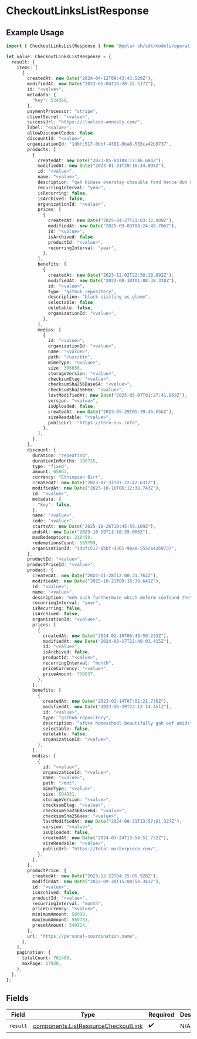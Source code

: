 # CheckoutLinksListResponse

## Example Usage

```typescript
import { CheckoutLinksListResponse } from "@polar-sh/sdk/models/operations/checkoutlinkslist.js";

let value: CheckoutLinksListResponse = {
  result: {
    items: [
      {
        createdAt: new Date("2024-04-12T09:43:43.520Z"),
        modifiedAt: new Date("2023-05-04T16:20:22.517Z"),
        id: "<value>",
        metadata: {
          "key": 524360,
        },
        paymentProcessor: "stripe",
        clientSecret: "<value>",
        successUrl: "https://clueless-amnesty.com/",
        label: "<value>",
        allowDiscountCodes: false,
        discountId: "<value>",
        organizationId: "1dbfc517-0bbf-4301-9ba8-555ca42b9737",
        products: [
          {
            createdAt: new Date("2023-05-04T08:17:46.684Z"),
            modifiedAt: new Date("2023-01-31T20:16:34.095Z"),
            id: "<value>",
            name: "<value>",
            description: "gah kinase overstay chasuble fond hence duh under",
            recurringInterval: "year",
            isRecurring: false,
            isArchived: false,
            organizationId: "<value>",
            prices: [
              {
                createdAt: new Date("2025-04-27T21:03:32.009Z"),
                modifiedAt: new Date("2025-09-03T08:24:49.706Z"),
                id: "<value>",
                isArchived: false,
                productId: "<value>",
                recurringInterval: "year",
              },
            ],
            benefits: [
              {
                createdAt: new Date("2023-12-02T22:50:28.892Z"),
                modifiedAt: new Date("2024-08-18T01:08:38.338Z"),
                id: "<value>",
                type: "github_repository",
                description: "black sizzling as gloom",
                selectable: false,
                deletable: false,
                organizationId: "<value>",
              },
            ],
            medias: [
              {
                id: "<value>",
                organizationId: "<value>",
                name: "<value>",
                path: "/usr/bin",
                mimeType: "<value>",
                size: 306656,
                storageVersion: "<value>",
                checksumEtag: "<value>",
                checksumSha256Base64: "<value>",
                checksumSha256Hex: "<value>",
                lastModifiedAt: new Date("2025-05-07T01:27:41.869Z"),
                version: "<value>",
                isUploaded: false,
                createdAt: new Date("2023-05-29T05:39:46.656Z"),
                sizeReadable: "<value>",
                publicUrl: "https://torn-suv.info",
              },
            ],
          },
        ],
        discount: {
          duration: "repeating",
          durationInMonths: 180725,
          type: "fixed",
          amount: 65863,
          currency: "Ethiopian Birr",
          createdAt: new Date("2023-07-31T07:22:42.631Z"),
          modifiedAt: new Date("2025-10-16T06:12:38.743Z"),
          id: "<value>",
          metadata: {
            "key": false,
          },
          name: "<value>",
          code: "<value>",
          startsAt: new Date("2025-10-26T10:45:59.169Z"),
          endsAt: new Date("2023-10-19T11:10:35.066Z"),
          maxRedemptions: 210450,
          redemptionsCount: 569799,
          organizationId: "1dbfc517-0bbf-4301-9ba8-555ca42b9737",
        },
        productId: "<value>",
        productPriceId: "<value>",
        product: {
          createdAt: new Date("2024-11-28T12:00:31.762Z"),
          modifiedAt: new Date("2025-10-21T00:16:38.642Z"),
          id: "<value>",
          name: "<value>",
          description: "meh ouch furthermore which deform confound the",
          recurringInterval: "year",
          isRecurring: false,
          isArchived: false,
          organizationId: "<value>",
          prices: [
            {
              createdAt: new Date("2024-02-16T06:49:59.233Z"),
              modifiedAt: new Date("2024-08-17T22:48:03.415Z"),
              id: "<value>",
              isArchived: false,
              productId: "<value>",
              recurringInterval: "month",
              priceCurrency: "<value>",
              priceAmount: 736037,
            },
          ],
          benefits: [
            {
              createdAt: new Date("2023-02-14T07:01:21.736Z"),
              modifiedAt: new Date("2023-06-29T23:12:14.451Z"),
              id: "<value>",
              type: "github_repository",
              description: "afore homeschool beautifully gah oof amidst pro",
              selectable: false,
              deletable: false,
              organizationId: "<value>",
            },
          ],
          medias: [
            {
              id: "<value>",
              organizationId: "<value>",
              name: "<value>",
              path: "/mnt",
              mimeType: "<value>",
              size: 594031,
              storageVersion: "<value>",
              checksumEtag: "<value>",
              checksumSha256Base64: "<value>",
              checksumSha256Hex: "<value>",
              lastModifiedAt: new Date("2024-08-31T13:57:01.327Z"),
              version: "<value>",
              isUploaded: false,
              createdAt: new Date("2024-03-24T13:54:51.732Z"),
              sizeReadable: "<value>",
              publicUrl: "https://total-masterpiece.com/",
            },
          ],
        },
        productPrice: {
          createdAt: new Date("2023-12-22T04:25:05.928Z"),
          modifiedAt: new Date("2023-09-30T15:08:58.341Z"),
          id: "<value>",
          isArchived: false,
          productId: "<value>",
          recurringInterval: "month",
          priceCurrency: "<value>",
          minimumAmount: 58999,
          maximumAmount: 569731,
          presetAmount: 549314,
        },
        url: "https://personal-coordination.name",
      },
    ],
    pagination: {
      totalCount: 761400,
      maxPage: 17920,
    },
  },
};
```

## Fields

| Field                                                                                      | Type                                                                                       | Required                                                                                   | Description                                                                                |
| ------------------------------------------------------------------------------------------ | ------------------------------------------------------------------------------------------ | ------------------------------------------------------------------------------------------ | ------------------------------------------------------------------------------------------ |
| `result`                                                                                   | [components.ListResourceCheckoutLink](../../models/components/listresourcecheckoutlink.md) | :heavy_check_mark:                                                                         | N/A                                                                                        |